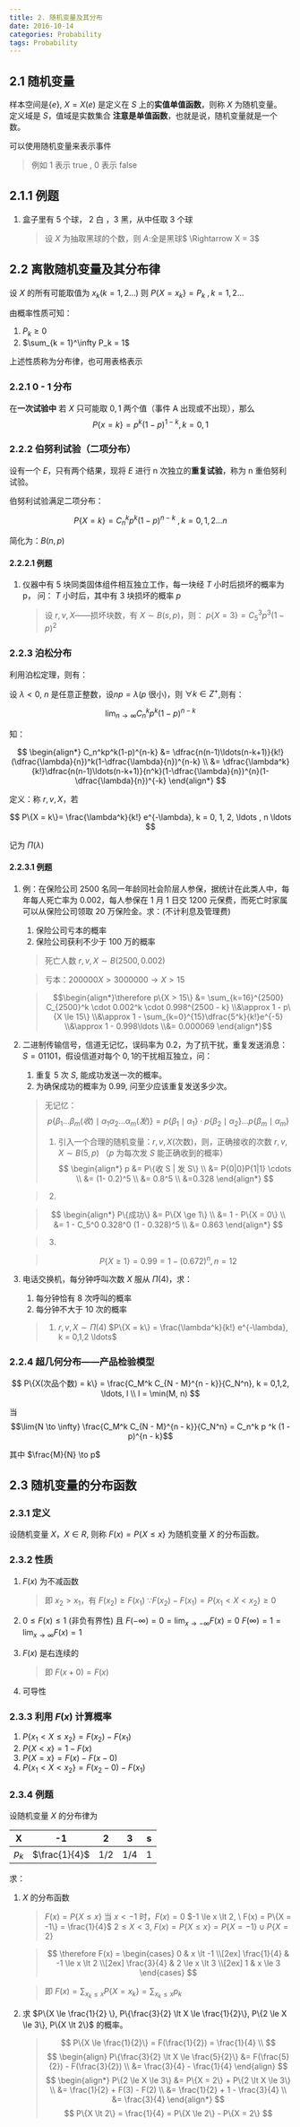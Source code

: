```yaml
---
title: 2. 随机变量及其分布
date: 2016-10-14
categories: Probability
tags: Probability
---
```



## 2.1 随机变量

样本空间是$\{e\}$, $X = X(e)$ 是定义在 $S$ 上的**实值单值函数**，则称 $X$ 为随机变量。
定义域是 $S$，值域是实数集合
**注意是单值函数**，也就是说，随机变量就是一个数。

可以使用随机变量来表示事件

> 例如 1 表示 true , 0 表示 false


<!-- more -->

## 2.1.1 例题

1. 盒子里有 5 个球， 2 白 ，3 黑，从中任取 3 个球

    > 设 $X$ 为抽取黑球的个数，则 $A:$全是黑球$ \Rightarrow X = 3$

## 2.2 离散随机变量及其分布律

设 $X$ 的所有可能取值为 $x_k(k = 1, 2 \ldots)$
则 $P\{X = x_k\} = P_k \ , k = 1, 2 \ldots$

由概率性质可知：

1. $P_k \ge 0$
2. $\sum_{k = 1}^\infty P_k = 1$

上述性质称为分布律，也可用表格表示

### 2.2.1 0 - 1 分布
在**一次试验中**
若 $X$ 只可能取 $0, 1$ 两个值（事件 A 出现或不出现），那么
$$
P\{x = k\} = p^k(1 - p)^{1 - k}, k = 0, 1
$$

### 2.2.2 伯努利试验（二项分布）

设有一个 $E$，只有两个结果，现将 $E$ 进行 n 次独立的**重复试验**，称为 n 重伯努利试验。

伯努利试验满足二项分布：

$$
P\{X = k\} = C_n^k p^k (1 - p)^{n - k} \ , k = 0,1,2 \ldots n
$$

简化为：$B(n, p)$




#### 2.2.2.1 例题

1. 仪器中有 5 块同类固体组件相互独立工作，每一块经 $T$ 小时后损坏的概率为 p， 问： $T$ 小时后，其中有 3 块损坏的概率 $p$

    > 设 $r, v, X$——损坏块数，有 $X \sim B(s, p)$，则：
    $p \{X = 3\} = C_5^3 p^3 (1 - p)^2$

### 2.2.3 泊松分布

利用泊松定理，则有：

设 $\lambda \lt 0$, $n$ 是任意正整数，设$np = \lambda$($p$ 很小)，则
$\forall k \in Z^+$,则有：

$$
\lim_{n \rightarrow \infty} C_n^k p^k (1 - p)^{n - k}
$$

知：

$$
\begin{align*}
C_n^kp^k(1-p)^{n-k}
&= \dfrac{n(n-1)\ldots(n-k+1)}{k!}(\dfrac{\lambda}{n})^k(1-\dfrac{\lambda}{n})^{n-k} \\
&= \dfrac{\lambda^k}{k!}\dfrac{n(n-1)\ldots(n-k+1)}{n^k}(1-\dfrac{\lambda}{n})^{n}(1-\dfrac{\lambda}{n})^{-k}
\end{align*}
$$

定义：称 $r,v, X$，若

$$
P\{X = k\}=  \frac{\lambda^k}{k!} e^{-\lambda}, k = 0, 1, 2, \ldots , n \ldots
$$

记为 $\Pi(\lambda)$




#### 2.2.3.1 例题

1. 例：在保险公司 2500 名同一年龄同社会阶层人参保，据统计在此类人中，每年每人死亡率为 0.002，每人参保在 1 月 1 日交 1200 元保费，而死亡时家属可以从保险公司领取 20 万保险金。求：(不计利息及管理费)
    1. 保险公司亏本的概率
    2. 保险公司获利不少于 100 万的概率

    > 死亡人数 $r, v, X \sim B(2500, 0.002)$

    > 亏本：$200000 X > 3000000 \to X > 15$

    > $$\begin{align*}\therefore p\{X > 15\} &= \sum_{k=16}^{2500} C_{2500}^k \cdot 0.002^k \cdot 0.998^{2500 - k} \\&\approx 1 - p\{X \le 15\} \\&\approx 1 - \sum_{k=0}^{15}\dfrac{5^k}{k!}e^{-5} \\&\approx 1 - 0.998\ldots \\&= 0.000069 \end{align*}$$


2. 二进制传输信号，信道无记忆，误码率为 $0.2$，为了抗干扰，重复发送消息：$S = 01101$，假设信道对每个 $0, 1$的干扰相互独立，问：
    1. 重复 5 次 $S$, 能成功发送一次的概率。
    2. 为确保成功的概率为 $0.99$, 问至少应该重复发送多少次。

    > 无记忆：
    > $$
    > p\{\beta_1 \ldots \beta_m(收)\mid \alpha_1 \alpha_2 \ldots \alpha_m(发)\} = p\{\beta_1 \mid \alpha_1\} \cdot p\{\beta_2 \mid \alpha_2\} \ldots p\{\beta_m \mid \alpha_m\}
    > $$
    >
    > 1. 引入一个合理的随机变量：$r, v, X$(次数)，则，正确接收的次数 $r, v, X \sim B(5, p)$ （$p$ 为每次发 $S$ 能正确收到的概率）
    > $$
    > \begin{align*}
    > p &= P\{收 S | 发 S\} \\
    > &= P{0|0}P{1|1} \cdots \\
    > &= (1- 0.2)^5 \\
    > &= 0.8^5 \\
    > &=0.328
    > \end{align*}
    > $$

    > 2.

    > $$
    > \begin{align*}
    > P\{成功\} &= P\{X \ge 1\} \\
    > &= 1 - P\{X = 0\} \\
    > &= 1 - C_5^0 0.328^0 (1 - 0.328)^5 \\
    > &= 0.863
    > \end{align*}
    > $$

    > 3.

    >$$P\{X \ge 1\} = 0.99 = 1 - (0.672)^n, n = 12$$

3. 电话交换机，每分钟呼叫次数 $X$ 服从 $\Pi(4)$，求：
    1. 每分钟恰有 8 次呼叫的概率
    2. 每分钟不大于 10 次的概率

    >  1. $r, v, X \sim \Pi(4)$
    > $P\{X = k\} = \frac{\lambda^k}{k!} e^{-\lambda}, k = 0,1,2 \ldots$

### 2.2.4 超几何分布——产品检验模型

$$
P\{X(次品个数) = k\} = \frac{C_M^k C_{N - M}^{n - k}}{C_N^n}, k = 0,1,2, \ldots, l \\
l = \min(M, n)
$$

当 $$\lim{N \to \infty} \frac{C_M^k C_{N - M}^{n - k}}{C_N^n} =  C_n^k p ^k (1 - p)^{n - k}$$

其中 $\frac{M}{N} \to p$

## 2.3 随机变量的分布函数

### 2.3.1 定义

设随机变量 $X$，$X \in R$, 则称 $F(x) = P\{X \le x\}$ 为随机变量 $X$ 的分布函数。

### 2.3.2 性质

1. $F(x)$ 为不减函数

    > 即 $x_2 \gt x_1$，有 $F(x_2) \ge F(x_1)$
    $\because F(x_2) - F(x_1) = P\{x_1 \lt X \lt x_2\} \ge 0$

2. $0 \le F(x) \le 1$ (非负有界性)
    且 $F(-\infty) = 0 = \lim_{x \to -\infty} F(x) = 0$
    $F(\infty) = 1 = \lim_{x \to \infty} F(x) = 1$

3. $F(x)$ 是右连续的

    > 即 $F(x + 0) = F(x)$

4. 可导性

### 2.3.3 利用 $F(x)$ 计算概率

1. $P\{x_1 \lt X \le x_2\} = F(x_2) - F(x_1)$
2. $P\{X \lt x\} = 1 - F(x)$
3. $P\{X = x\} = F(x) - F(x - 0)$
4. $P\{x_1 \lt X \lt x_2\} = F(x_2 - 0) - F(x_1)$




### 2.3.4 例题

设随机变量 $X$ 的分布律为

X | -1 | 2| 3| s
--|----|--|--|--
$p_k$|$\frac{1}{4}$|$1/2$|$1/4$|$1$

求：

1. $X$ 的分布函数

    > $F(x) = P\{X \le x\}$
    当 $x \lt -1$ 时，$F(x) = 0$
    $-1 \le x \lt 2, \   F(x) = P\{X = -1\} = \frac{1}{4}$
    $2 \le X \lt 3,\     F(x) = P\{X  \le x\} = P\{X  = -1 \} \cup P\{X = 2\}$

    > $$
    \therefore
    F(x) =
    \begin{cases}
    0 & x \lt -1 \\[2ex]
    \frac{1}{4} & -1 \le x \lt 2 \\[2ex]
    \frac{3}{4} & 2 \le x \lt 3 \\[2ex]
    1 & x \le 3
    \end{cases}
    $$

    > 即 $F(x) = \sum_{x_k \le x}P\{X = x_k\} = \sum_{x_k \le x}p_k$

2. 求 $P\{X \le \frac{1}{2} \}, P\{\frac{3}{2} \lt X \le \frac{1}{2}\}, P\{2 \le X \le 3\}, P\{X \lt 2\}$ 的概率。

    > $$
    > P\{X \le \frac{1}{2}\} = F(\frac{1}{2}) = \frac{1}{4} \\
    > $$
    > $$
    > \begin{align}
    > P\{\frac{3}{2} \lt X \le \frac{5}{2}\} &= F(\frac{5}{2}) - F(\frac{3}{2}) \\
    > &= \frac{3}{4} - \frac{1}{4}
    > \end{align}
    > $$
    > $$
    > \begin{align*}
    > P\{2 \le X \le 3\} &= P\{X = 2\} + P\{2 \lt X \le 3\} \\
    > &= \frac{1}{2} + F(3) - F(2) \\
    > &= \frac{1}{2} + 1 - \frac{3}{4} \\
    > &= \frac{3}{4}
    > \end{align*}
    > $$
    > $$
    > P\{X \lt 2\} = \frac{1}{4} = P\{X \le 2\} - P\{X = 2\}
    > $$
